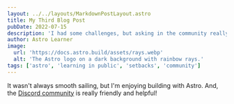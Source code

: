 ```yaml
---
layout: ../../layouts/MarkdownPostLayout.astro
title: My Third Blog Post
pubDate: 2022-07-15
description: 'I had some challenges, but asking in the community really helped!'
author: Astro Learner
image:
  url: 'https://docs.astro.build/assets/rays.webp'
  alt: 'The Astro logo on a dark background with rainbow rays.'
tags: ['astro', 'learning in public', 'setbacks', 'community']
---
```


It wasn't always smooth sailing, but I'm enjoying building with Astro. And, the [Discord community](https://astro.build/chat) is really friendly and helpful!
